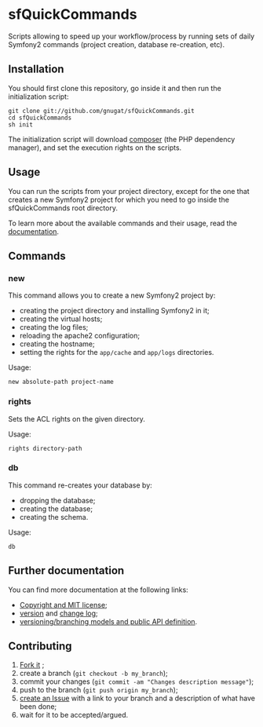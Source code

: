 # sfQuickCommands

Scripts allowing to speed up your workflow/process by running sets of daily
Symfony2 commands (project creation, database re-creation, etc).

## Installation

You should first clone this repository, go inside it
and then run the initialization script:

    git clone git://github.com/gnugat/sfQuickCommands.git
    cd sfQuickCommands
    sh init

The initialization script will download [composer](http://getcomposer.org/)
(the PHP dependency manager), and set the execution rights on the scripts.

## Usage

You can run the scripts from your project directory, except for the one that
creates a new Symfony2 project for which you need to go inside the
sfQuickCommands root directory.

To learn more about the available commands and their usage,
read the [documentation](doc/01-index.md).

## Commands

### new

This command allows you to create a new Symfony2 project by:

* creating the project directory and installing Symfony2 in it;
* creating the virtual hosts;
* creating the log files;
* reloading the apache2 configuration;
* creating the hostname;
* setting the rights for the `app/cache` and `app/logs` directories.

Usage:

    new absolute-path project-name

### rights

Sets the ACL rights on the given directory.

Usage:

`rights directory-path`

### db

This command re-creates your database by:

 * dropping the database;
 * creating the database;
 * creating the schema.

Usage:

    db

## Further documentation

You can find more documentation at the following links:

* [Copyright and MIT license](LICENSE.md);
* [version](VERSION.md) and [change log](CHANGELOG.md);
* [versioning/branching models and public API definition](VERSIONING.md).

## Contributing

1. [Fork it](https://github.com/gnugat/sfQuickCommands/fork_select) ;
2. create a branch (``git checkout -b my_branch``);
3. commit your changes (``git commit -am "Changes description message"``);
4. push to the branch (``git push origin my_branch``);
5. [create an Issue](https://github.com/gnugat/sfQuickCommands/issues)
   with a link to your branch and a description of what have been done;
6. wait for it to be accepted/argued.
